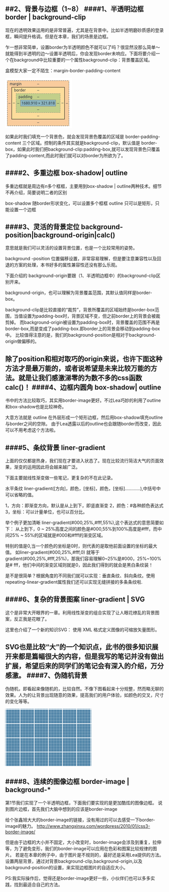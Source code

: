 ##2、背景与边框（1~8）
####1、半透明边框 border | background-clip
---
现在的透明效果运用的是非常普遍，尤其是在背景中。比如半透明磨砂质感的登录框，瞬间提升格调。但是在本章，我们的场景是边框。

乍一想非常简单，设置border为半透明颜色不就可以了吗？很显然没那么简单～就能得到半透明的边～设置半透明后，你会发现border未响应。下面将要介绍一个在background中比较重要的一个属性background-clip：背景覆盖区域。

盒模型大家一定不陌生：margin-border-padding-content

![](imgs/box.png)

如果此时我们填充一个背景色，就会发现背景色覆盖的区域是 border-padding-content 三个区域。控制的条件其实就是background-clip，默认值是 border-box，如果此时我们把background-clip:padding-box,就可以发现背景色只覆盖了padding-content,而此时我们就可以对border为所欲为了。

####2、多重边框 box-shadow| outline
---
多重边框就是周边有n多个框框，主要用到box-shadow | outline两种技术。细节不再介绍，简要说明二者的区别

box-shadow 随border形状变化，可以设置多个框框
outline 只可以是矩形，只能设置一个边框

####3、灵活的背景定位 background-position|background-origin|calc()
---
意思就是我们可以灵活的设置背景位置，也是一个比较常用的姿势。

background -position 位置偏移设置，非常容易理解，但是要注意兼容性以及回退的方案的处理，本书好多的属性兼容性还没有那么乐观。

下面介绍的 background-origin要跟（1、半透明边框中）的background-clip区别开来。

background-origin，也可以理解为背景覆盖范围，其默认值同样是border-box。

background-clip是比较直接的“裁剪”，背景所覆盖的区域始终是border-box范围，当值设置为padding-box时，背景区域不变，但之前border上的背景会被裁剪掉。
而background-origin被设置为padding-box时，背景覆盖的范围不再是border-box,而是变成了padding-box.即border上的背景会移动到padding-box中。
比较值得注意的是，我们的background-position是相对于background-origin做偏移的。




除了position和相对取巧的origin来说，也许下面这种方法才是最万能的，或者说希望是未来比较万能的方法。就是让我们感激涕零的为数不多的css函数calc()！
####4、边框内圆角 box-shadow| outline
---
书中的方法比较取巧，其实用border-image更好。不过Lea巧妙的利用了outline 和box-shadow也是比较神奇。

大意方法就是 outline 在外层形成一个矩形边框，然后用box-shadow填充outline与border之间的空隙。
由于Lea透露以后的outline也会跟随border而改变，因此可以不用考虑这个方法啦。

####5、条纹背景 liner-gradient
---

上面的仅仅都是热身，我们现在才要进入状态了。现在比较流行简洁大气的页面效果，渐变的运用因此将会越来越广泛。

下面主要就线性渐变做一些笔记，更复杂的不在此记录。

水平条纹
liner-gradient([方向]，颜色，[坐标]，颜色，[坐标]…………),中括号中可以省略的值。

1，方向：即渐变方向，默认是从上到下，即竖直渐变
2，颜色：#各种颜色表达式
3，坐标：可以计量单位，也可以百分比。

举个例子更加清晰 liner-gradient(#000,25%,#fff,55%),这个表达式的意思简要如下：
从上到下，0 ~ 25%高度之间的颜色是#000,55%到100%高度是#fff，而中间25% ~ 55%的区域就是#000和#fff的渐变区域。

特别的值是0,当一个颜色的坐标是0时，则代表的是取他前面设置的坐标的最大值。 如liner-gradient(#000,25%,#fff,0)  就等于 gradient(#000,25%,#fff,25%)，那我们容易理解0~25%是#000，25%~100%是# fff，他们中间的渐变区域则就是0，因此我们得到的就会是黑白条纹装！

是不是很简单？根据角度的不同我们就可以实现：垂直条纹、斜向条纹。使用repeating-linear-gradient属性我们还可以实现无缝拼接的多条条纹啦.

####6、复杂的背景图案 liner-gradient | SVG
---
这个是非常大开眼界的一章。利用线性渐变的组合实现了让人眼花缭乱的背景图案，反正我是花眼了。

这里也介绍了一个新的知识SVG： 使用 XML 格式定义图像的可缩放矢量图形。

SVG也是比较“大”的一个知识点，此书的很多知识展开来都是篇幅很大的内容，但是我写的笔记并没有做出扩展，希望后来的同学们的笔记会有深入的介绍，万分感激。
####7、伪随机背景
---
伪随机，即看起来像随机的，比较自然。不像下图看起来十分规整，然而略无聊的效果。人为的让背景出现随意的效果，提高我们的用户体验，如颜色的交叉，尺寸的变化等等。  

![](imgs/bg-0.png)

####8、连续的图像边框 border-image | background-*
---
第1节我们实现了一个半透明边框，下面我们要实现的是更加酷炫的图像边框。
说到图片边框，首先我们大脑中想到的应该是border-image

给个张鑫旭大大的border-image的链接，没有用过的可以去感受一下border-image的魅力。
http://www.zhangxinxu.com/wordpress/2010/01/css3-border-image/


但是由于边框的大小并不固定，大小改变时，border-image会涉及到重复，拉伸等，为了避免变形，我们的border-image可以应用在色彩和图案比较规律的图片。
若是在本章的例子中，由于图片是不规则的，最好还是采用Lea提供的方法。
设置两层背景，通过对背景background-clip,background-origin,以及background-position的设置，来实现边框图片的自适应大小。

PS:我实际操作后，觉得还是border-image更好一些，小伙伴们也可以多多实践，找到最适合自己的方法。